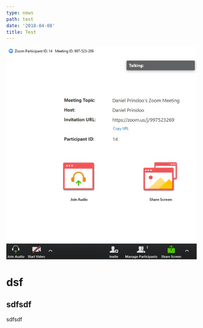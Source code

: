 ```yaml
---
type: news
path: test
date: '2018-04-08'
title: Test
---
```

![test](/static/assets/zoom-window-5.png)

# dsf

## sdfsdf

sdfsdf

